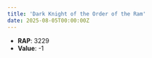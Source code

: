 ```yaml
---
title: 'Dark Knight of the Order of the Ram'
date: 2025-08-05T00:00:00Z
---
```

- **RAP**: 3229
- **Value**: -1
